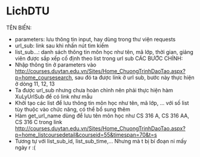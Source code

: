 # LichDTU

TÊN BIẾN:
- parameters: lưu thông tin input, hay dùng trong thư viện requests
- url_sub: link sau khi nhấn nút tìm kiếm
- list_sub...: danh sách thông tin môn học như tên, mã lớp, thời gian, giảng viên được sắp xếp cố định theo list trong url sub
CÁC BƯỚC CHÍNH:
- Nhập thông tin ở parameters vào http://courses.duytan.edu.vn/Sites/Home_ChuongTrinhDaoTao.aspx?p=home_coursesearch, sau đó ta được link ở url sub,
bước này thực hiện ở dòng 11, 12, 13
- Ta được url_sub nhưng chưa hoàn chỉnh nên phải thực hiện hàm XuLyUrlSub để có link như mẫu
- Khởi tạo các list để lưu thông tin môn học như tên, mã lớp, ... với số list tùy thuộc vào chức năng, có thể bổ sung thêm
- Hàm get_url_name dùng để lưu tên môn học như CS 316 A, CS 316 AA, CS 316 C trong link 
  http://courses.duytan.edu.vn/Sites/Home_ChuongTrinhDaoTao.aspx?p=home_listcoursedetail&courseid=55&timespan=70&t=s
 - Tương tự với list_sub_id, list_sub_time,...
 Nhưng mà t bị bí đoạn ni mấy ngày r :(
